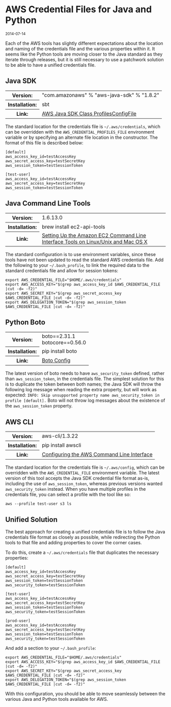 # AWS Credential Files for Java and Python

<small>2014-07-14</small>

Each of the AWS tools has slightly different expectations about the location and naming of the
credentials file and the various properties within it.  It seems like the Python tools are moving
closer to the Java standard as they iterate through releases, but it is still necessary to use a
patchwork solution to be able to have a unified credentials file.

## Java SDK

<table>
    <tr> <th>Version: <td>"com.amazonaws" % "aws-java-sdk" % "1.8.2"
    <tr> <th>Installation: <td>sbt
    <tr> <th>Link: <td><a href="http://docs.aws.amazon.com/AWSJavaSDK/latest/javadoc/com/amazonaws/auth/profile/ProfilesConfigFile.html">AWS Java SDK Class ProfilesConfigFile</a>
</table>

The standard location for the credentials file is `~/.aws/credentials`, which can be overridden with
the `AWS_CREDENTIAL_PROFILES_FILE` environment variable or by specifying an alternate file location
in the constructor.  The format of this file is described below:

```
[default]
aws_access_key_id=testAccessKey
aws_secret_access_key=testSecretKey
aws_session_token=testSessionToken

[test-user]
aws_access_key_id=testAccessKey
aws_secret_access_key=testSecretKey
aws_session_token=testSessionToken
```

## Java Command Line Tools

<table>
    <tr> <th>Version: <td>1.6.13.0
    <tr> <th>Installation: <td>brew install ec2-api-tools
    <tr> <th>Link: <td><a href="http://docs.aws.amazon.com/AWSEC2/latest/CommandLineReference/set-up-ec2-cli-linux.html">Setting Up the Amazon EC2 Command Line Interface Tools on Linux/Unix and Mac OS X</a></td>
</table>

The standard configuration is to use environment variables, since these tools have not been updated
to read the standard AWS credentials file.  Add the following to your `~/.bash_profile`, to link the
required data to the standard credentials file and allow for session tokens:

```
export AWS_CREDENTIAL_FILE="$HOME/.aws/credentials"
export AWS_ACCESS_KEY="$(grep aws_access_key_id $AWS_CREDENTIAL_FILE |cut -d= -f2)"
export AWS_SECRET_KEY="$(grep aws_secret_access_key $AWS_CREDENTIAL_FILE |cut -d= -f2)"
export AWS_DELEGATION_TOKEN="$(grep aws_session_token $AWS_CREDENTIAL_FILE |cut -d= -f2)"
```

## Python Boto

<table>
    <tr> <th>Version: <td>boto==2.31.1 <br> botocore==0.56.0
    <tr> <th>Installation: <td>pip install boto
    <tr> <th>Link: <td><a href="http://boto.readthedocs.org/en/latest/boto_config_tut.html">Boto Config</a></td>
</table>

The latest version of boto needs to have `aws_security_token` defined, rather than
`aws_session_token`, in the credentials file.  The simplest solution for this is to duplicate the
token between both names; the Java SDK will throw the following log message when reading the extra
property, but will work as expected: `INFO: Skip unsupported property name aws_security_token in
profile [default].`  Boto will not throw log messages about the existence of the `aws_session_token`
property.

## AWS CLI

<table>
    <tr> <th>Version: <td>aws-cli/1.3.22
    <tr> <th>Installation: <td>pip install awscli
    <tr> <th>Link: <td><a href="http://docs.aws.amazon.com/cli/latest/userguide/cli-chap-getting-started.html">Configuring the AWS Command Line Interface</a></td>
</table>

The standard location for the credentials file is `~/.aws/config`, which can be overridden with the
`AWS_CREDENTIAL_FILE` environment variable.  The latest version of this tool accepts the Java SDK
credential file format as-is, including the use of `aws_session_token`, whereas previous versions
wanted `aws_security_token` instead.  When you have multiple profiles in the credentials file, you
can select a profile with the tool like so:

```
aws --profile test-user s3 ls
```

## Unified Solution

The best approach for creating a unified credentials file is to follow the Java credentials file
format as closely as possible, while redirecting the Python tools to that file and adding properties
to cover the corner cases.

To do this, create a `~/.aws/credentials` file that duplicates the necessary properties:

```
[default]
aws_access_key_id=testAccessKey
aws_secret_access_key=testSecretKey
aws_session_token=testSessionToken
aws_security_token=testSessionToken

[test-user]
aws_access_key_id=testAccessKey
aws_secret_access_key=testSecretKey
aws_session_token=testSessionToken
aws_security_token=testSessionToken

[prod-user]
aws_access_key_id=testAccessKey
aws_secret_access_key=testSecretKey
aws_session_token=testSessionToken
aws_security_token=testSessionToken
```

And add a section to your `~/.bash_profile`:

```
export AWS_CREDENTIAL_FILE="$HOME/.aws/credentials"
export AWS_ACCESS_KEY="$(grep aws_access_key_id $AWS_CREDENTIAL_FILE |cut -d= -f2)"
export AWS_SECRET_KEY="$(grep aws_secret_access_key $AWS_CREDENTIAL_FILE |cut -d= -f2)"
export AWS_DELEGATION_TOKEN="$(grep aws_session_token $AWS_CREDENTIAL_FILE |cut -d= -f2)"
```

With this configuration, you should be able to move seamlessly between the various Java and Python
tools available for AWS.
